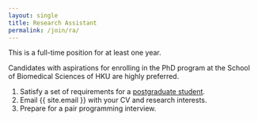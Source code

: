 ```yaml
---
layout: single
title: Research Assistant
permalink: /join/ra/
---
```


This is a full-time position for at least one year.

Candidates with aspirations for enrolling in the PhD program at the
School of Biomedical Sciences of HKU are highly preferred.

1. Satisfy a set of requirements for a
   [postgraduate student](/join/postgrad/).
2. Email {{ site.email }} with your CV and research interests.
3. Prepare for a pair programming interview.

